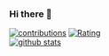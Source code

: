 ### Hi there 👋

<!--
**naoya25/naoya25** is a ✨ _special_ ✨ repository because its `README.md` (this file) appears on your GitHub profile.

Here are some ideas to get you started:

- 🔭 I’m currently working on ...
- 🌱 I’m currently learning ...
- 👯 I’m looking to collaborate on ...
- 🤔 I’m looking for help with ...
- 💬 Ask me about ...
- 📫 How to reach me: ...
- 😄 Pronouns: ...
- ⚡ Fun fact: ...
-->


[![contributions](https://qiita-badge.apiapi.app/s/Yu_unI1/contributions.svg)](http://qiita.com/Yu_unI1)
[![Rating](https://badgen.org/img/atcoder/You_fy22/rating/algorithm?style=plastic)](https://atcoder.jp/users/You_fy22?contestType=algo)    
[![github stats](https://github-readme-stats.vercel.app/api?username=you22fy)](https://github.com/anuraghazra/github-readme-stats)
